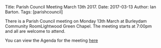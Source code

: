 Title: Parish Council Meeting March 13th 2017.
Date: 2017-03-13
Author: Ian Barton.
Tags: [parishcouncil]

There is a Parish Council meeting on Monday 13th March at Burleydam
Community RoomLightwood Green Chapel. The meeting starts at 7:00pm and
all are welcome to attend.

You can view the Agenda for the meeting
[here](https://drive.google.com/drive/folders/https://drive.google.com/drive/folders/0B2XEOILWjIK3ek1LbXdJMWpzZnM)
